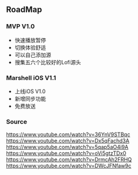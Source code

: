 ## RoadMap 

### MVP V1.0

- 快速播放暂停
- 切换体验舒适
- 可以自己添加源
- 搜集五六个比较好的Lofi源头

### Marshell iOS V1.1

- 上线iOS V1.0
- 新增同步功能
- 免费放送

### Source 
https://www.youtube.com/watch?v=36YnV9STBqc
https://www.youtube.com/watch?v=Dx5qFachd3A
https://www.youtube.com/watch?v=5qap5aO4i9A
https://www.youtube.com/watch?v=oVi5gtzTDx0
https://www.youtube.com/watch?v=DrmcAh2FRHQ
https://www.youtube.com/watch?v=DWcJFNfaw9c
